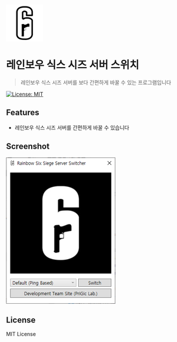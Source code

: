 ![logo](/assets/logo.png)

# 레인보우 식스 시즈 서버 스위치
> 레인보우 식스 시즈 서버를 보다 간편하게 바꿀 수 있는 프로그램입니다

[![License: MIT](https://img.shields.io/badge/Lecense-MIT%202.0-blue.svg)](https://github.com/prigic/Rainbow-Six-Siege-Server-Switcher/blob/master/LICENSE)

## Features
- 레인보우 식스 시즈 서버를 간편하게 바꿀 수 있습니다

## Screenshot
![Screenshot-1](/assets/Screenshot-1.png)

## License
MIT License